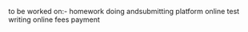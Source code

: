to be worked on:-
    homework doing andsubmitting platform
    online test writing
    online fees payment
